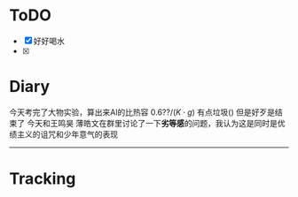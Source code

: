 # ToDO
- [x] 好好喝水
- [x] 

# Diary
今天考完了大物实验，算出来Al的比热容 $0.6??/(K\cdot g)$
有点垃圾() 但是好歹是结束了
今天和王鸣昊 薄皓文在群里讨论了一下**劣等感**的问题，我认为这是同时是优绩主义的诅咒和少年意气的表现

---


# Tracking







